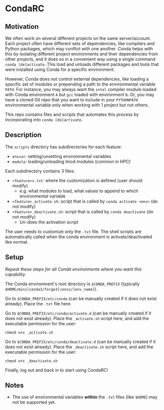 # CondaRC


## Motivation

We often work on several different projects on the same server/account.
Each project often have different sets of dependencies, like compilers and Python packages, which may conflict with one another.
Conda helps with this by isolating different project environments and their dependencies from other projects,
and it does so in a convenient way using a single command `conda [de]activate`.
This load and unloads different packages and tools that were installed using Conda for a specific environment.

However, Conda does not control external dependencies, like loading a specific set of modules or prepending a path to the environmental variable `PATH`.
For instance, you may always want the `intel` compiler module loaded with Conda environment `A` but `gcc` loaded with environment `B`.
Or, you may have a cloned Git repo that you want to include in your `PYTHONPATH` environmental variable only when working with 1 project but not others.

This repo contains files and scripts that automates this process by incorporating into `conda [de]activate`.

## Description

The `scripts` directory has subdirectories for each feature:

  * `envvar`: setting/unsetting environmental variables
  * `module`: loading/unloading lmod modules (common in HPC)

Each subdirectory contains 3 files:

  * `<feature>s.txt`: where the customization is defined (user should modify)
      * e.g. what modules to load, what values to append to which environmental variable
  * `<feature>_activate.sh`: script that is called by `conda activate <env>` (do not modify)
  * `<feature>_deactivate.sh`: script that is called by `conda deactivate` (do not modify)
      * Un-does the activation script

The user needs to customize only the `.txt` file. The shell scripts are automatically called when the conda
environment is activate/deactivated like normal.

## Setup

*Repeat these steps for all Conda environments where you want this capability.*

The Conda environment's root directory is `$CONDA_PREFIX` (typically `$HOME/mini[conda3/forge3]/envs/[env_name]`).

Go to `$CONDA_PREFIX/etc/conda` (can be manually created if it does not exist already).
Place the `.txt` file here.

Go to `$CONDA_PREFIX/etc/conda/activate.d` (can be manually created if it does not exist already).
Place the `_activate.sh` script here, and add the executable permission for the user:

    chmod u+x _activate.sh

Go to `$CONDA_PREFIX/etc/conda/deactivate.d` (can be manually created if it does not exist already).
Place the `_deactivate.sh` script here, and add the executable permission for the user:

    chmod u+x _deactivate.sh

Finally, log out and back in to start using CondaRC!

## Notes

* The use of environmental variables **within** the `.txt` files (like `$HOME`) may not be supported yet.
